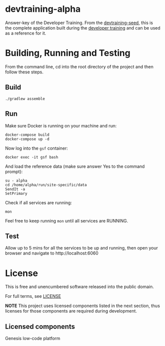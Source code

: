 # devtraining-alpha

Answer-key of the Developer Training. From the [devtraining-seed](https://github.com/genesiscommunitysuccess/devtraining-seed), this is the complete application built during the [developer training](https://docs.genesis.global/secure/getting-started/developer-training/training-intro/) and can be used as a reference for it.

# Building, Running and Testing
From the command line, cd into the root directory of the project and then follow these steps.

## Build
```shell
./gradlew assemble
```

## Run
Make sure Docker is running on your machine and run:
```shell
docker-compose build
docker-compose up -d
```

Now log into the `gsf` container:
```shell
docker exec -it gsf bash
```

And load the reference data (make sure answer Yes to the command prompt):
```shell
su - alpha
cd /home/alpha/run/site-specific/data
SendIt -a
SetPrimary
```

Check if all services are running:
```shell
mon
```

Feel free to keep running `mon` until all services are RUNNING.

## Test
Allow up to 5 mins for all the services to be up and running, then open your browser and navigate to http://localhost:6060

# License

This is free and unencumbered software released into the public domain.

For full terms, see [LICENSE](./LICENSE)

**NOTE** This project uses licensed components listed in the next section, thus licenses for those components are required during development.

## Licensed components
Genesis low-code platform
